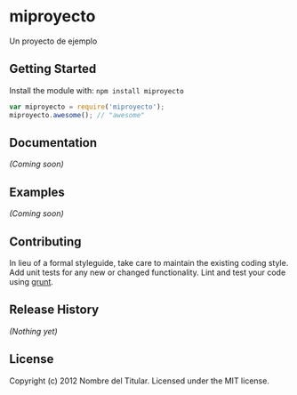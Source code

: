 # miproyecto

Un proyecto de ejemplo

## Getting Started
Install the module with: `npm install miproyecto`

```javascript
var miproyecto = require('miproyecto');
miproyecto.awesome(); // "awesome"
```

## Documentation
_(Coming soon)_

## Examples
_(Coming soon)_

## Contributing
In lieu of a formal styleguide, take care to maintain the existing
coding style. Add unit tests for any new or changed functionality.
Lint and test your code using [grunt](https://github.com/gruntjs/grunt).

## Release History
_(Nothing yet)_

## License
Copyright (c) 2012 Nombre del Titular.
Licensed under the MIT license.
